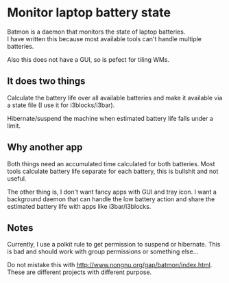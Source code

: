 # Monitor laptop battery state

Batmon is a daemon that monitors the state
of laptop batteries.  
I have written this because
most available tools can't handle multiple batteries.

Also this does not have a GUI, so is pefect for
tiling WMs.

## It does two things
Calculate the battery life over all
available batteries and make it available
via a state file (I use it for i3blocks/i3bar).

Hibernate/suspend the machine when estimated
battery life falls under a limit.

## Why another app
Both things need an accumulated time calculated
for both batteries. Most tools calculate
battery life separate for each battery, this
is bullshit and not useful.

The other thing is, I don't want fancy apps with GUI
and tray icon. I want a background daemon that can
handle the low battery action and share the estimated
battery life with apps like i3bar/i3blocks.

## Notes
Currently, I use a polkit rule to get permission to
suspend or hibernate. This is bad and should work with
group permissions or something else...

Do not mistake this with http://www.nongnu.org/gap/batmon/index.html.
These are different projects with different purpose.

